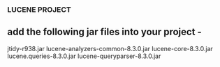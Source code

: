 ### LUCENE PROJECT

## add the following jar files into your project -

jtidy-r938.jar
lucene-analyzers-common-8.3.0.jar
lucene-core-8.3.0.jar
lucene.queries-8.3.0.jar
lucene-queryparser-8.3.0.jar